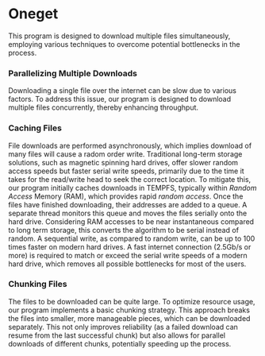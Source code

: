 # Oneget
This program is designed to download multiple files simultaneously, employing various techniques to overcome potential bottlenecks in the process.

### Parallelizing Multiple Downloads
Downloading a single file over the internet can be slow due to various factors. To address this issue, our program is designed to download multiple files concurrently, thereby enhancing throughput.

### Caching Files
File downloads are performed asynchronously, which implies download of many files will cause a radom order write. Traditional long-term storage solutions, such as magnetic spinning hard drives, offer slower random access speeds but faster serial write speeds, primarily due to the time it takes for the read/write head to seek the correct location. To mitigate this, our program initially caches downloads in TEMPFS, typically within _Random Access_ Memory (RAM), which provides rapid _random access_. Once the files have finished downloading, their addresses are added to a queue. A separate thread monitors this queue and moves the files serially onto the hard drive. Considering RAM accesses to be near instantaneous compared to long term storage, this converts the algorithm to be serial instead of random. A sequential write, as compared to random write, can be up to 100 times faster on modern hard drives. A fast internet connection (2.5Gb/s or more) is required to match or exceed the serial write speeds of a modern hard drive, which removes all possible bottlenecks for most of the users.

### Chunking Files
The files to be downloaded can be quite large. To optimize resource usage, our program implements a basic chunking strategy. This approach breaks the files into smaller, more manageable pieces, which can be downloaded separately. This not only improves reliability (as a failed download can resume from the last successful chunk) but also allows for parallel downloads of different chunks, potentially speeding up the process.